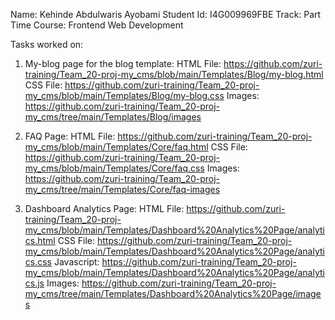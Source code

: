 Name: Kehinde Abdulwaris Ayobami
Student Id: I4G009969FBE
Track: Part Time
Course: Frontend Web Development

Tasks worked on:


1. My-blog page for the blog template: 
HTML File: https://github.com/zuri-training/Team_20-proj-my_cms/blob/main/Templates/Blog/my-blog.html
CSS File: https://github.com/zuri-training/Team_20-proj-my_cms/blob/main/Templates/Blog/my-blog.css
Images:   https://github.com/zuri-training/Team_20-proj-my_cms/tree/main/Templates/Blog/images

2. FAQ Page:
HTML File: https://github.com/zuri-training/Team_20-proj-my_cms/blob/main/Templates/Core/faq.html
CSS File: https://github.com/zuri-training/Team_20-proj-my_cms/blob/main/Templates/Core/faq.css
Images: https://github.com/zuri-training/Team_20-proj-my_cms/tree/main/Templates/Core/faq-images

3. Dashboard Analytics Page:
HTML File: https://github.com/zuri-training/Team_20-proj-my_cms/blob/main/Templates/Dashboard%20Analytics%20Page/analytics.html
CSS File: https://github.com/zuri-training/Team_20-proj-my_cms/blob/main/Templates/Dashboard%20Analytics%20Page/analytics.css
Javascript: https://github.com/zuri-training/Team_20-proj-my_cms/blob/main/Templates/Dashboard%20Analytics%20Page/analytics.js
Images: https://github.com/zuri-training/Team_20-proj-my_cms/tree/main/Templates/Dashboard%20Analytics%20Page/images
